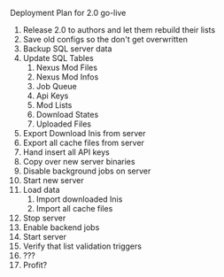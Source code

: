﻿Deployment Plan for 2.0 go-live

1. Release 2.0 to authors and let them rebuild their lists
1. Save old configs so the don't get overwritten
1. Backup SQL server data
1. Update SQL Tables
   1. Nexus Mod Files
   1. Nexus Mod Infos
   1. Job Queue
   1. Api Keys
   1. Mod Lists
   1. Download States
   1. Uploaded Files
1. Export Download Inis from server
1. Export all cache files from server
1. Hand insert all API keys
1. Copy over new server binaries
1. Disable background jobs on server
1. Start new server
1. Load data
   1. Import downloaded Inis
   1. Import all cache files
1. Stop server
1. Enable backend jobs
1. Start server
1. Verify that list validation triggers
1. ???
1. Profit?
